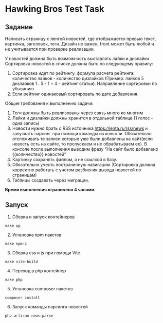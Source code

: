 # Hawking Bros Test Task

## Задание

Написать страницу с лентой новостей, где отображается превью текст, 
картинка, заголовок, теги.
Дизайн не важен, front может быть любой и не учитывается при проверке реализации.

У новостей должна быть возможность выставлять лайки и дизлайки
Сортировка новостей в списке должна быть по следующему правилу:
1.	Сортировка идет по рейтингу. формула расчета рейтинга: количество лайков - количество дизлайков (Пример: лайков 5 дизлайков 1 . 5 - 1 = 4 - рейтинг статьи). Направление сортировки по убыванию
2.	Если рейтинг одинаковый сортировать по дате добавления.

Общие требования к выполнению задачи:
1.	Теги должны быть реализованы через связь много ко многим
2.	Лайки и дизлайки должны хранится в отдельной таблице (1 голос - одна запись)
3.	Новости нужно брать с RSS источника https://lenta.ru/rss/news и запускать парсинг
при помощи команды из консоли. Обязательно отслеживать те записи которые уже 
были добавлены на сайт(если новость есть на сайте, то пропускаем и не обрабатываем ее). В консоле после выполнения выводим фразу “На сайт было добавлено {{количество}} новостей”
4.	Картинку сохранять файлом, а не ссылкой в базу.
5.	Обязательно учесть постраничную навигацию (Сортировка должна корректно работать с учетом разбиения вывода новостей по страницам)
6.	Таблицы создавать через миграции.

**Время выполнения ограничено 4 часами.**

## Запуск

1. Сборка и запуск контейнеров
```
make up
```

2. Установка npm пакетов
```
make npm-i
```
3. Сборка css и js при помощи Vite
```
make vite-build
```
4. Переход в php контейнер
```
make php
```
5. Установка composer пакетов
```
composer install
```
6. Запуск команды парсинга новостей
```
php artisan news:parse
```
